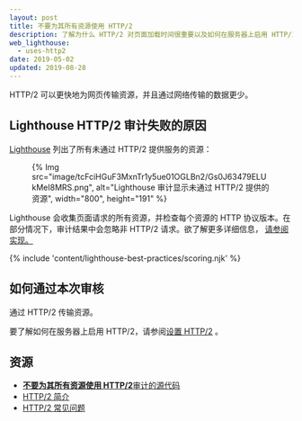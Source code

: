 ```yaml
---
layout: post
title: 不要为其所有资源使用 HTTP/2
description: 了解为什么 HTTP/2 对页面加载时间很重要以及如何在服务器上启用 HTTP/2。
web_lighthouse:
  - uses-http2
date: 2019-05-02
updated: 2019-08-28
---
```


HTTP/2 可以更快地为网页传输资源，并且通过网络传输的数据更少。

## Lighthouse HTTP/2 审计失败的原因

[Lighthouse](https://developers.google.com/web/tools/lighthouse/) 列出了所有未通过 HTTP/2 提供服务的资源：

<figure>{% Img src="image/tcFciHGuF3MxnTr1y5ue01OGLBn2/Gs0J63479ELUkMeI8MRS.png", alt="Lighthouse 审计显示未通过 HTTP/2 提供的资源", width="800", height="191" %}</figure>

Lighthouse 会收集页面请求的所有资源，并检查每个资源的 HTTP 协议版本。在部分情况下，审计结果中会忽略非 HTTP/2 请求。欲了解更多详细信息， [请参阅实现。](https://github.com/GoogleChrome/lighthouse/blob/9fad007174f240982546887a7e97f452e0eeb1d1/lighthouse-core/audits/dobetterweb/uses-http2.js#L138)

{% include 'content/lighthouse-best-practices/scoring.njk' %}

## 如何通过本次审核

通过 HTTP/2 传输资源。

要了解如何在服务器上启用 HTTP/2，请参阅[设置 HTTP/2](https://dassur.ma/things/h2setup/) 。

## 资源

- [**不要为其所有资源使用 HTTP/2**审计的源代码](https://github.com/GoogleChrome/lighthouse/blob/master/lighthouse-core/audits/dobetterweb/uses-http2.js)
- [HTTP/2 简介](/performance-http2/)
- [HTTP/2 常见问题](https://http2.github.io/faq/)
